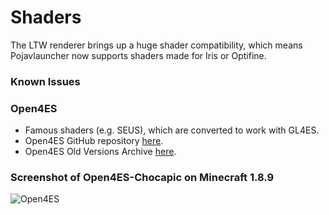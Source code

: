 # Shaders
The LTW renderer brings up a huge shader compatibility, which means Pojavlauncher now supports shaders made for Iris or Optifine.

### Known Issues

### Open4ES
- Famous shaders (e.g. SEUS), which are converted to work with GL4ES. 
- Open4ES GitHub repository [here](https://github.com/Open4Es/Open4Es-Shader-Android).
- Open4ES Old Versions Archive [here](https://www.mediafire.com/folder/cp87zpb3ichj7/Open4ES).
### Screenshot of Open4ES-Chocapic on Minecraft 1.8.9
![Open4ES](https://cdn.discordapp.com/attachments/967462820012773466/1094273064096764024/Screenshot_2023-04-08-16-49-38-257_net.kdt.pojavlaunch.debug.jpg)
